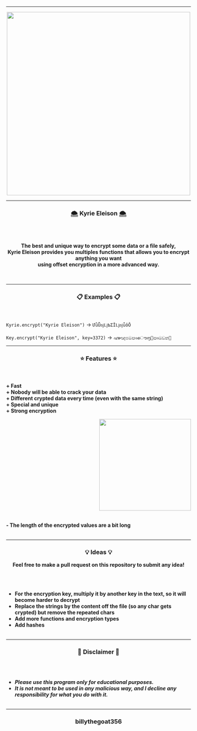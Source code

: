 -----

<p align="center">
<img src="https://repository-images.githubusercontent.com/376834203/e6245a6f-e0be-4428-bf04-bfd8357866b7", width="500", height="500">
</p>

-----

### <p align="center">🌨️ Kyrie Eleison 🌨️</p>

<br><br>
<p align="center">
<strong>
The best and unique way to encrypt some data or a file safely,
<br>
Kyrie Eleison provides you multiples functions that allows you to encrypt anything you want
<br>
using offset encryption in a more advanced way.
</strong>
</p>
<br>

-----

### <p align="center">📋 Examples 📋</p>

<br><br>
`Kyrie.encrypt("Kyrie Eleison")` -> `ƯǜǕǌǈƄƩǏǈǌǖǒǑ`
<br><br>
`Key.encrypt("Kyrie Eleison", key=3372)` -> `൷ඤඝඔඐൌ൱඗ඐඔඞක඙`
<br>

-----

### <p align="center">⭐ Features ⭐</p>

<br><br>
<strong>+ Fast</strong>
<br>
<strong>+ Nobody will be able to crack your data</strong>
<br>
<strong>+ Different crypted data every time (even with the same string)</strong>
<br>
<strong>+ Special and unique</strong>
<br>
<strong>+ Strong encryption</strong>
<br>

<p align="right">
<img src="https://repository-images.githubusercontent.com/376834203/e6245a6f-e0be-4428-bf04-bfd8357866b7" width="250", height="250">
</p>

<br>
<strong>- The length of the encrypted values are a bit long</strong>
<br><br>

-----

### <p align="center">💡 Ideas 💡</p>

<p align="center"><strong>Feel free to make a pull request on this repository to submit any idea!</strong</p>

<br><br>
* For the encryption key, multiply it by another key in the text, so it will become harder to decrypt
* Replace the strings by the content off the file (so any char gets crypted) but remove the repeated chars
* Add more functions and encryption types
* Add hashes
<br><br>

-----

### <p align="center">📌 Disclaimer 📌</p>

<br><br>
* ***Please use this program only for educational purposes.***
* ***It is not meant to be used in any malicious way, and I decline any responsibility for what you do with it.***
<br><br>

-----

### <p align="center">billythegoat356</p>
